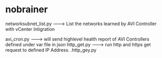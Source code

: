 # nobrainer

networksubnet_list.py ---> List the networks learned by AVI Controller with vCenter Intigration

avi_cron.py ---> will send highlevel health report of AVI Controllers defined under var file in json
http_get.py ---> run http and https get request to defined IP Address.
                 .http_gey.py <ip address>
